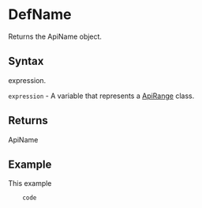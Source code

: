 # DefName

Returns the ApiName object.

## Syntax

expression.

`expression` - A variable that represents a [ApiRange](../ApiRange.md) class.

## Returns

ApiName

## Example

This example

```javascript
	code
```